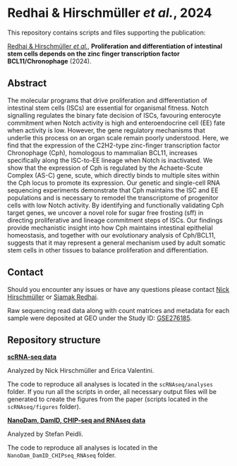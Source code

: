 # Redhai & Hirschmüller _et al._, 2024

This repository contains scripts and files supporting the publication: </br>

[Redhai & Hirschmüller _et al._](https://www.biorxiv.org/), **Proliferation and differentiation of intestinal stem cells depends on the zinc finger transcription factor BCL11/Chronophage** (2024).


## Abstract
The  molecular  programs  that  drive  proliferation  and  differentiation  of  intestinal  stem  cells (ISCs) are essential for organismal fitness. Notch signalling regulates the binary fate decision of ISCs, favouring enterocyte commitment when Notch activity is high and enteroendocrine cell (EE) fate when activity is low. However, the gene regulatory mechanisms that underlie this process on an organ scale remain poorly understood. Here, we find that the expression of the  C2H2-type  zinc-finger  transcription  factor  Chronophage  (Cph),  homologous  to mammalian  BCL11,  increases  specifically  along  the  ISC-to-EE  lineage  when  Notch  is inactivated. We show that the expression of Cph is regulated by the Achaete-Scute Complex (AS-C) gene, scute, which directly binds to multiple sites within the Cph locus to promote its expression. Our genetic and single-cell RNA sequencing experiments demonstrate that Cph maintains  the  ISC  and  EE  populations  and  is  necessary  to  remodel  the  transcriptome  of progenitor cells with low Notch activity. By identifying and functionally validating Cph target genes, we uncover a novel role for sugar free frosting (sff) in directing proliferative and lineage commitment steps of ISCs. Our findings provide mechanistic insight into how Cph maintains intestinal epithelial homeostasis, and together with our evolutionary analysis of Cph/BCL11, suggests that it may represent a general mechanism used by adult somatic stem cells in other tissues to balance proliferation and differentiation. 


## Contact
Should you encounter any issues or have any questions please contact [Nick Hirschmüller](mailto:hirschmueller.nick@gmail.com) or [Siamak Redhai](mailto:siamak.redhai@dkfz-heidelberg.de).

Raw sequencing read data along with count matrices and metadata for each sample were deposited at GEO under the Study ID: [GSE276185](https://www.ncbi.nlm.nih.gov/geo/query/acc.cgi?acc=GSE276185).


## Repository structure
<ins>**scRNA-seq data**</ins> 

Analyzed by Nick Hirschmüller and Erica Valentini.

The code to reproduce all analyses is located in the `scRNAseq/analyses` folder. If you run all the scripts in order, all necessary output files will be generated to create the figures from the paper (scripts located in the `scRNAseq/figures` folder).


<ins>**NanoDam, DamID, CHIP-seq and RNAseq data**</ins> 

Analyzed by Stefan Peidli.

The code to reproduce all analyses is located in the `NanoDam_DamID_CHIPseq_RNAseq` folder.











